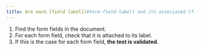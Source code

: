 ```yaml
---
title: Are each [field label](#form-field-label) and its associated [field](#form-entry-field) [adjoined](#adjoined-label- and-field-accoles)?
---
```


1. Find the form fields in the document.
2. For each form field, check that it is attached to its label.
3. If this is the case for each form field, **the test is validated**.
